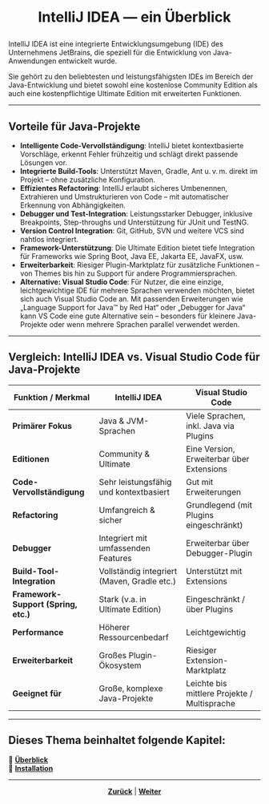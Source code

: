 # <p align="center">IntelliJ IDEA — ein Überblick</p>

IntelliJ IDEA ist eine integrierte Entwicklungsumgebung (IDE) des Unternehmens JetBrains, die speziell für die Entwicklung von Java-Anwendungen entwickelt wurde.

Sie gehört zu den beliebtesten und leistungsfähigsten IDEs im Bereich der Java-Entwicklung und bietet sowohl eine kostenlose Community Edition als auch eine kostenpflichtige Ultimate Edition mit erweiterten Funktionen.

---

## Vorteile für Java-Projekte

- **Intelligente Code-Vervollständigung**: IntelliJ bietet kontextbasierte Vorschläge, erkennt Fehler frühzeitig und schlägt direkt passende Lösungen vor.
- **Integrierte Build-Tools**: Unterstützt Maven, Gradle, Ant u. v. m. direkt im Projekt – ohne zusätzliche Konfiguration.
- **Effizientes Refactoring**: IntelliJ erlaubt sicheres Umbenennen, Extrahieren und Umstrukturieren von Code – mit automatischer Erkennung von Abhängigkeiten.
- **Debugger und Test-Integration**: Leistungsstarker Debugger, inklusive Breakpoints, Step-throughs und Unterstützung für JUnit und TestNG.
- **Version Control Integration**: Git, GitHub, SVN und weitere VCS sind nahtlos integriert.
- **Framework-Unterstützung**: Die Ultimate Edition bietet tiefe Integration für Frameworks wie Spring Boot, Java EE, Jakarta EE, JavaFX, usw.
- **Erweiterbarkeit**: Riesiger Plugin-Marktplatz für zusätzliche Funktionen – von Themes bis hin zu Support für andere Programmiersprachen.
- **Alternative: Visual Studio Code**: Für Nutzer, die eine einzige, leichtgewichtige IDE für mehrere Sprachen verwenden möchten, bietet sich auch Visual Studio Code an. Mit passenden Erweiterungen wie „Language Support for Java™ by Red Hat“ oder „Debugger for Java“ kann VS Code eine gute Alternative sein – besonders für kleinere Java-Projekte oder wenn mehrere Sprachen parallel verwendet werden.

---

## Vergleich: IntelliJ IDEA vs. Visual Studio Code für Java-Projekte

| Funktion / Merkmal                      | IntelliJ IDEA                                | Visual Studio Code                          |
|----------------------------------------|----------------------------------------------|---------------------------------------------|
| **Primärer Fokus**                     | Java & JVM-Sprachen                          | Viele Sprachen, inkl. Java via Plugins      |
| **Editionen**                          | Community & Ultimate                         | Eine Version, Erweiterbar über Extensions   |
| **Code-Vervollständigung**             | Sehr leistungsfähig und kontextbasiert       | Gut mit Erweiterungen                       |
| **Refactoring**                        | Umfangreich & sicher                         | Grundlegend (mit Plugins eingeschränkt)     |
| **Debugger**                           | Integriert mit umfassenden Features          | Erweiterbar über Debugger-Plugin            |
| **Build-Tool-Integration**             | Vollständig integriert (Maven, Gradle etc.)  | Unterstützt mit Extensions                  |
| **Framework-Support (Spring, etc.)**   | Stark (v.a. in Ultimate Edition)             | Eingeschränkt / über Plugins                |
| **Performance**                        | Höherer Ressourcenbedarf                     | Leichtgewichtig                             |
| **Erweiterbarkeit**                    | Großes Plugin-Ökosystem                      | Riesiger Extension-Marktplatz               |
| **Geeignet für**                       | Große, komplexe Java-Projekte                | Leichte bis mittlere Projekte / Multisprache |

---

**Dieses Thema beinhaltet folgende Kapitel:**
---

🔹 [**Überblick**](/docs/04-tools/03-intellij/01-ueberblick/README.md) </br>
🔹 [**Installation**](/docs/04-tools/03-intellij/02-installation/README.md) </br>

---

<p align="center">
<a href="/docs/04-tools/03-intellij/README.md"><strong>Zurück</strong></a> | 
<a href="/docs/04-tools/03-intellij/02-installation/README.md"><strong>Weiter</strong></a>
</p>
